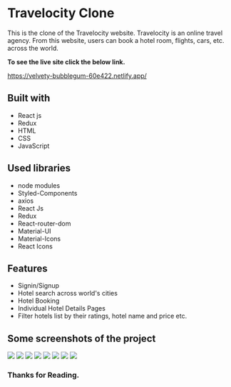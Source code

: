 # Travelocity Clone

This is the clone of the Travelocity website. Travelocity is an online travel agency. From this website, users can book a hotel room, flights, cars, etc. across the world.

**To see the live site click the below link.**

https://velvety-bubblegum-60e422.netlify.app/



## Built with
<ul>
  <li>React js</li>
  <li>Redux</li>
  <li>HTML</li>
  <li>CSS</li>
  <li>JavaScript</li>
</ul>

## Used libraries
<ul>
  <li>node modules</li>
  <li>Styled-Components</li>
  <li>axios</li>
  <li>React Js</li>
  <li>Redux</li>
  <li>React-router-dom</li>
  <li>Material-UI</li>
  <li>Material-Icons</li>
  <li>React Icons</li>
</ul>

## Features
<ul>
  <li>Signin/Signup</li>
  <li>Hotel search across world's cities</li>
  <li>Hotel Booking</li>
  <li>Individual Hotel Details Pages</li>
  <li>Filter hotels list by their ratings, hotel name and price etc.</li>
</ul>

## Some screenshots of the project
<img src="https://i.ibb.co/ZYBmbmX/Screenshot-from-2022-06-30-10-24-04.png" />
<img src="https://i.ibb.co/cYj9ngp/Screenshot-from-2022-06-30-11-32-25.png" />
<img src="https://i.ibb.co/xfxs9t7/Screenshot-from-2022-06-30-11-36-59.png" />
<img src="https://i.ibb.co/w70WXfr/Screenshot-from-2022-06-30-11-39-01.png" />
<img src="https://i.ibb.co/QYw37RH/Screenshot-from-2022-06-30-11-35-03.png" />
<img src="https://i.ibb.co/f0NvsgP/Screenshot-from-2022-06-30-11-41-31.png" />
<img src="https://i.ibb.co/4MqBH22/Screenshot-from-2022-06-30-11-43-50.png" />
<img src="https://i.ibb.co/MMVbn9k/Screenshot-from-2022-06-30-11-18-39.png" />

### Thanks for Reading.
